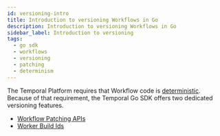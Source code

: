 ```yaml
---
id: versioning-intro
title: Introduction to versioning Workflows in Go
description: Introduction to versioning Workflows in Go
sidebar_label: Introduction to versioning
tags:
  - go sdk
  - workflows
  - versioning
  - patching
  - determinism
---
```


The Temporal Platform requires that Workflow code is [deterministic](/concepts/what-is-a-workflow-definition#deterministic-constraints).
Because of that requirement, the Temporal Go SDK offers two dedicated versioning features.

- [Workflow Patching APIs](/go/patching)
- [Worker Build Ids](/go/how-to-use-worker-versioning-in-go)
